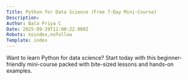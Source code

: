 ```yaml
---
Title: Python for Data Science (Free 7-Day Mini-Course)
Description: 
Author: Bala Priya C
Date: 2025-09-29T12:00:22.000Z
Robots: noindex,nofollow
Template: index
---
```

Want to learn Python for data science? Start today with this beginner-friendly mini-course packed with bite-sized lessons and hands-on examples.